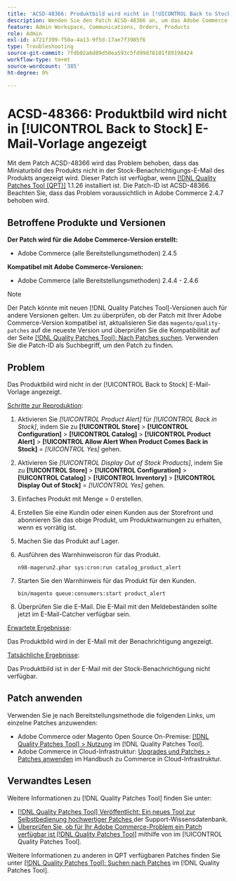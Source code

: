```yaml
---
title: 'ACSD-48366: Produktbild wird nicht in [!UICONTROL Back to Stock] E-Mail-Vorlage angezeigt'
description: Wenden Sie den Patch ACSD-48366 an, um das Adobe Commerce-Problem zu beheben, bei dem das Miniaturbild des Produkts nicht in der E-Mail mit der Warnmeldung des Produkts angezeigt wird.
feature: Admin Workspace, Communications, Orders, Products
role: Admin
exl-id: a721f399-f50a-4a13-9f5d-17ae7f3985f6
type: Troubleshooting
source-git-commit: 7fdb02a6d89d50ea593c5fd99d78101f89198424
workflow-type: tm+mt
source-wordcount: '385'
ht-degree: 0%

---
```


# ACSD-48366: Produktbild wird nicht in [!UICONTROL Back to Stock] E-Mail-Vorlage angezeigt

Mit dem Patch ACSD-48366 wird das Problem behoben, dass das Miniaturbild des Produkts nicht in der Stock-Benachrichtigungs-E-Mail des Produkts angezeigt wird. Dieser Patch ist verfügbar, wenn [[!DNL Quality Patches Tool (QPT)]](https://experienceleague.adobe.com/de/docs/commerce-operations/tools/quality-patches-tool/quality-patches-tool-to-self-serve-quality-patches) 1.1.26 installiert ist. Die Patch-ID ist ACSD-48366. Beachten Sie, dass das Problem voraussichtlich in Adobe Commerce 2.4.7 behoben wird.

## Betroffene Produkte und Versionen

**Der Patch wird für die Adobe Commerce-Version erstellt:**

* Adobe Commerce (alle Bereitstellungsmethoden) 2.4.5

**Kompatibel mit Adobe Commerce-Versionen:**

* Adobe Commerce (alle Bereitstellungsmethoden) 2.4.4 - 2.4.6

>[!NOTE]
>
>Der Patch könnte mit neuen [!DNL Quality Patches Tool]-Versionen auch für andere Versionen gelten. Um zu überprüfen, ob der Patch mit Ihrer Adobe Commerce-Version kompatibel ist, aktualisieren Sie das `magento/quality-patches` auf die neueste Version und überprüfen Sie die Kompatibilität auf der Seite [[!DNL Quality Patches Tool]: Nach Patches suchen](https://experienceleague.adobe.com/tools/commerce-quality-patches/index.html?lang=de). Verwenden Sie die Patch-ID als Suchbegriff, um den Patch zu finden.

## Problem

Das Produktbild wird nicht in der [!UICONTROL Back to Stock] E-Mail-Vorlage angezeigt.

<u>Schritte zur Reproduktion</u>:

1. Aktivieren Sie *[!UICONTROL Product Alert]* für *[!UICONTROL Back in Stock]*, indem Sie zu **[!UICONTROL Store]** > **[!UICONTROL Configuration]** > **[!UICONTROL Catalog]** > **[!UICONTROL Product Alert]** > **[!UICONTROL Allow Alert When Product Comes Back in Stock]** = *[!UICONTROL Yes]* gehen.
1. Aktivieren Sie *[!UICONTROL Display Out of Stock Products]*, indem Sie zu **[!UICONTROL Store]** > **[!UICONTROL Configuration]** > **[!UICONTROL Catalog]** > **[!UICONTROL Inventory]** > **[!UICONTROL Display Out of Stock]** = *[!UICONTROL Yes]* gehen.
1. Einfaches Produkt mit Menge = 0 erstellen.
1. Erstellen Sie eine Kundin oder einen Kunden aus der Storefront und abonnieren Sie das obige Produkt, um Produktwarnungen zu erhalten, wenn es vorrätig ist.
1. Machen Sie das Produkt auf Lager.
1. Ausführen des Warnhinweiscron für das Produkt.

   ```
   n98-magerun2.phar sys:cron:run catalog_product_alert
   ```

1. Starten Sie den Warnhinweis für das Produkt für den Kunden.

   ```
   bin/magento queue:consumers:start product_alert
   ```

1. Überprüfen Sie die E-Mail. Die E-Mail mit den Meldebeständen sollte jetzt im E-Mail-Catcher verfügbar sein.

<u>Erwartete Ergebnisse</u>:

Das Produktbild wird in der E-Mail mit der Benachrichtigung angezeigt.

<u>Tatsächliche Ergebnisse</u>:

Das Produktbild ist in der E-Mail mit der Stock-Benachrichtigung nicht verfügbar.

## Patch anwenden

Verwenden Sie je nach Bereitstellungsmethode die folgenden Links, um einzelne Patches anzuwenden:

* Adobe Commerce oder Magento Open Source On-Premise: [[!DNL Quality Patches Tool] > Nutzung](/help/tools/quality-patches-tool/usage.md) im [!DNL Quality Patches Tool].
* Adobe Commerce in Cloud-Infrastruktur: [Upgrades und Patches > Patches anwenden](https://experienceleague.adobe.com/docs/commerce-cloud-service/user-guide/develop/upgrade/apply-patches.html?lang=de) im Handbuch zu Commerce in Cloud-Infrastruktur.

## Verwandtes Lesen

Weitere Informationen zu [!DNL Quality Patches Tool] finden Sie unter:

* [[!DNL Quality Patches Tool] Veröffentlicht: Ein neues Tool zur Selbstbedienung hochwertiger Patches ](https://experienceleague.adobe.com/de/docs/commerce-operations/tools/quality-patches-tool/quality-patches-tool-to-self-serve-quality-patches) der Support-Wissensdatenbank.
* [Überprüfen Sie, ob für Ihr Adobe Commerce-Problem ein Patch verfügbar ist [!DNL Quality Patches Tool]](/help/tools/quality-patches-tool/patches-available-in-qpt/check-patch-for-magento-issue-with-magento-quality-patches.md) mithilfe von im [!UICONTROL Quality Patches Tool].


Weitere Informationen zu anderen in QPT verfügbaren Patches finden Sie unter [[!DNL Quality Patches Tool]: Suchen nach Patches](https://experienceleague.adobe.com/tools/commerce-quality-patches/index.html?lang=de) im [!DNL Quality Patches Tool].
